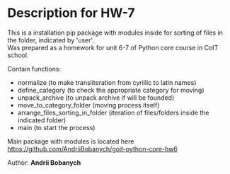 # Description for HW-7

This is a installation pip package with modules inside for sorting of files in the folder, indicated by 'user'.  
Was prepared as a homework for unit 6-7 of Python core course in CoIT school.

Contain functions:  
 - normalize (to make transliteration from cyrillic to latin names)
 - define_category (to check the appropriate category for moving)
 - unpack_archive (to unpack archive if will be founded)
 - move_to_category_folder (moving process itself)
 - arrange_files_sorting_in_folder (iteration of files/folders inside the indicated folder)
 - main (to start the process)


Main package with modules is located here  
https://github.com/AndriiBobanych/goit-python-core-hw6


Author: <b>Andrii Bobanych<b>